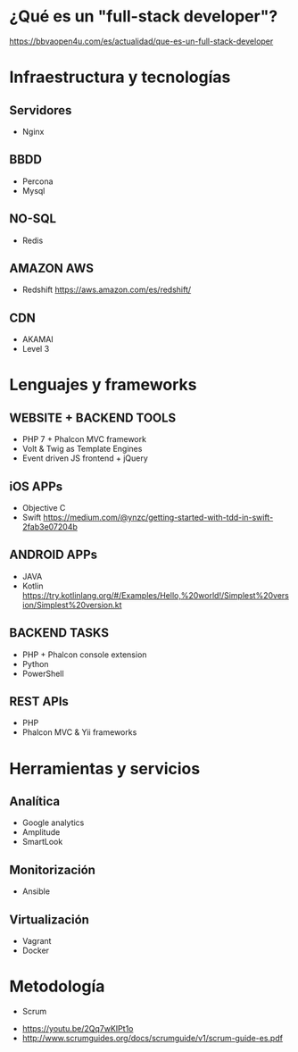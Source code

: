 # ¿Qué es un "full-stack developer"?
https://bbvaopen4u.com/es/actualidad/que-es-un-full-stack-developer

# Infraestructura y tecnologías
## Servidores
- Nginx
## BBDD
- Percona
- Mysql
## NO-SQL
- Redis
## AMAZON AWS
- Redshift https://aws.amazon.com/es/redshift/
## CDN
- AKAMAI
- Level 3

# Lenguajes y frameworks
## WEBSITE + BACKEND TOOLS
- PHP 7 + Phalcon MVC framework
- Volt & Twig as Template Engines
- Event driven JS frontend + jQuery
## iOS APPs
- Objective C
- Swift https://medium.com/@ynzc/getting-started-with-tdd-in-swift-2fab3e07204b
## ANDROID APPs
- JAVA
- Kotlin https://try.kotlinlang.org/#/Examples/Hello,%20world!/Simplest%20version/Simplest%20version.kt
## BACKEND TASKS
- PHP + Phalcon console extension
- Python
- PowerShell
## REST APIs
- PHP
- Phalcon MVC & Yii frameworks

# Herramientas y servicios
## Analítica
- Google analytics
- Amplitude
- SmartLook
## Monitorización
- Ansible
## Virtualización
- Vagrant
- Docker

# Metodología
- Scrum 
* https://youtu.be/2Qq7wKIPt1o
* http://www.scrumguides.org/docs/scrumguide/v1/scrum-guide-es.pdf
